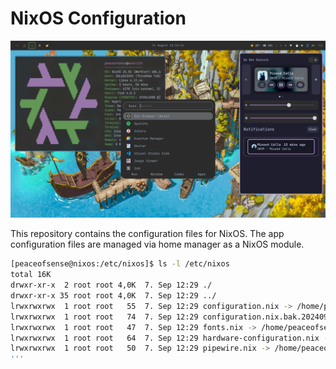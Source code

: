 # NixOS Configuration

![alt text](image.png)

This repository contains the configuration files for NixOS. The app configuration files are managed via home manager as a NixOS module.

```bash
[peaceofsense@nixos:/etc/nixos]$ ls -l /etc/nixos
total 16K
drwxr-xr-x  2 root root 4,0K  7. Sep 12:29 ./
drwxr-xr-x 35 root root 4,0K  7. Sep 12:29 ../
lrwxrwxrwx  1 root root   55  7. Sep 12:29 configuration.nix -> /home/peaceofsense/nixos-config/nixos/configuration.nix
lrwxrwxrwx  1 root root   74  7. Sep 12:29 configuration.nix.bak.20240907083511 -> /home/peaceofsense/nixos-config/nixos/configuration.nix.bak.20240907083511
lrwxrwxrwx  1 root root   47  7. Sep 12:29 fonts.nix -> /home/peaceofsense/nixos-config/nixos/fonts.nix
lrwxrwxrwx  1 root root   64  7. Sep 12:29 hardware-configuration.nix -> /home/peaceofsense/nixos-config/nixos/hardware-configuration.nix
lrwxrwxrwx  1 root root   50  7. Sep 12:29 pipewire.nix -> /home/peaceofsense/nixos-config/nixos/pipewire.nix
'''
```
